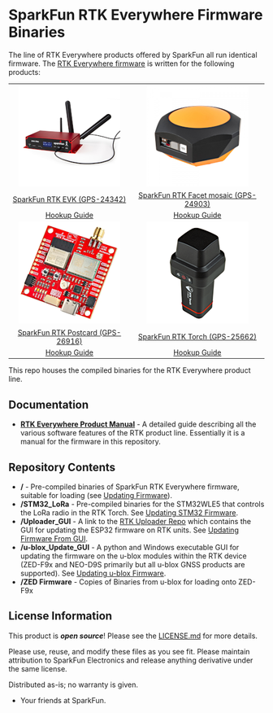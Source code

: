 SparkFun RTK Everywhere Firmware Binaries
===========================================================

The line of RTK Everywhere products offered by SparkFun all run identical firmware. The [RTK Everywhere firmware](https://github.com/sparkfun/SparkFun_RTK_Everywhere_Firmware) is written for the following products:

<table class="table table-hover table-striped table-bordered">
	<tr align="center">
		<td><a href="https://www.sparkfun.com/sparkfun-rtk-evk.html"><img src="docs/img/SparkFun_RTK_EVK.png"></a></td>
		<td><a href="https://www.sparkfun.com/sparkpnt-rtk-facet-mosaic-l-band.html"><img src="docs/img/SparkFun-RTK-Facet-Mosaic-L-Band.png"></a></td>
	</tr>
	<tr align="center">
		<td><a href="https://www.sparkfun.com/sparkfun-rtk-evk.html">SparkFun RTK EVK (GPS-24342)</a></td>
		<td><a href="https://www.sparkfun.com/sparkpnt-rtk-facet-mosaic-l-band.html">SparkFun RTK Facet mosaic (GPS-24903)</a></td>
	</tr>
	<tr align="center">
		<td><a href="https://docs.sparkfun.com/SparkFun_RTK_EVK/">Hookup Guide</a></td>
		<td><a href="https://docs.sparkfun.com/SparkFun_RTK_Facet_mosaic/">Hookup Guide</a></td>
	</tr>
	<tr align="center">
		<td><a href="https://www.sparkfun.com/sparkfun-rtk-postcard.html"><img src="docs/img/SparkFun_RTK_Postcard_Small.png"></a></td>
		<td><a href="https://www.sparkfun.com/products/25662"><img src="docs/img/SparkFun_RTK_Torch.png"></a></td>
	</tr>
	<tr align="center">
		<td><a href="https://www.sparkfun.com/sparkfun-rtk-postcard.html">SparkFun RTK Postcard (GPS-26916)</a></td>
		<td><a href="https://www.sparkfun.com/products/25662">SparkFun RTK Torch (GPS-25662)</a></td>
	</tr>
	<tr align="center">
		<td><a href="https://docs.sparkfun.com/SparkFun_RTK_Postcard/">Hookup Guide</a></td>
		<td><a href="https://docs.sparkfun.com/SparkFun_RTK_Torch/">Hookup Guide</a></td>
	</tr>
</table>

This repo houses the compiled binaries for the RTK Everywhere product line. 

Documentation
--------------

* **[RTK Everywhere Product Manual](https://docs.sparkfun.com/SparkFun_RTK_Everywhere_Firmware/)** - A detailed guide describing all the various software features of the RTK product line. Essentially it is a manual for the firmware in this repository.

Repository Contents
-------------------

* **/** - Pre-compiled binaries of SparkFun RTK Everywhere firmware, suitable for loading (see [Updating Firmware](https://docs.sparkfun.com/SparkFun_RTK_Firmware/firmware_update/)). 
* **/STM32_LoRa** - Pre-compiled binaries for the STM32WLE5 that controls the LoRa radio in the RTK Torch. See [Updating STM32 Firmware](https://docs.sparkfun.com/SparkFun_RTK_Everywhere_Firmware/firmware_update_stm32/).
* **/Uploader_GUI** - A link to the [RTK Uploader Repo](https://github.com/sparkfun/SparkFun_RTK_Firmware_Uploader) which contains the GUI for updating the ESP32 firmware on RTK units. See [Updating Firmware From GUI](https://docs.sparkfun.com/SparkFun_RTK_Everywhere_Firmware/firmware_update_esp32/#updating-firmware-using-the-uploader-gui).
* **/u-blox_Update_GUI** - A python and Windows executable GUI for updating the firmware on the u-blox modules within the RTK device (ZED-F9x and NEO-D9S primarily but all u-blox GNSS products are supported). See [Updating u-blox Firmware](https://docs.sparkfun.com/SparkFun_RTK_Everywhere_Firmware/firmware_update_ublox/).
* **/ZED Firmware** - Copies of Binaries from u-blox for loading onto ZED-F9x

License Information
-------------------

This product is _**open source**_!  Please see the [LICENSE.md](./LICENSE.md) for more details.

Please use, reuse, and modify these files as you see fit. Please maintain attribution to SparkFun Electronics and release anything derivative under the same license.

Distributed as-is; no warranty is given.

- Your friends at SparkFun.
